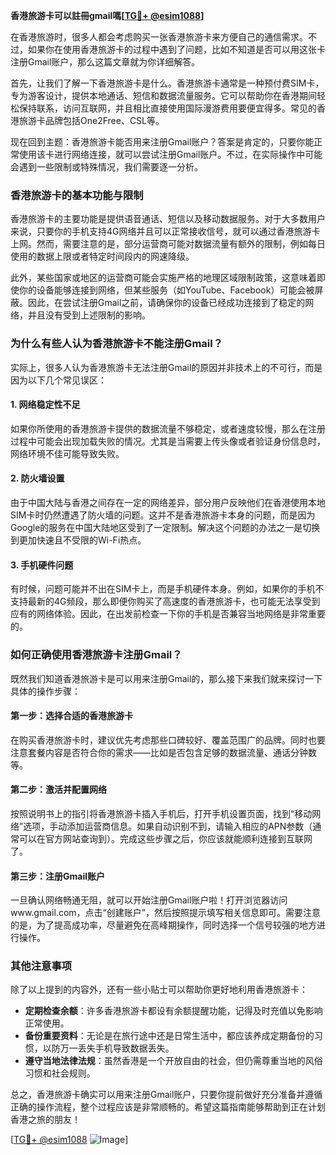 **香港旅游卡可以註冊gmail嗎[[TG💪+ @esim1088](https://t.me/s/esim1088)]**

在香港旅游时，很多人都会考虑购买一张香港旅游卡来方便自己的通信需求。不过，如果你在使用香港旅游卡的过程中遇到了问题，比如不知道是否可以用这张卡注册Gmail账户，那么这篇文章就为你详细解答。

首先，让我们了解一下香港旅游卡是什么。香港旅游卡通常是一种预付费SIM卡，专为游客设计，提供本地通话、短信和数据流量服务。它可以帮助你在香港期间轻松保持联系，访问互联网，并且相比直接使用国际漫游费用要便宜得多。常见的香港旅游卡品牌包括One2Free、CSL等。

现在回到主题：香港旅游卡能否用来注册Gmail账户？答案是肯定的，只要你能正常使用该卡进行网络连接，就可以尝试注册Gmail账户。不过，在实际操作中可能会遇到一些限制或特殊情况，我们需要逐一分析。

### **香港旅游卡的基本功能与限制**

香港旅游卡的主要功能是提供语音通话、短信以及移动数据服务。对于大多数用户来说，只要你的手机支持4G网络并且可以正常接收信号，就可以通过香港旅游卡上网。然而，需要注意的是，部分运营商可能对数据流量有额外的限制，例如每日使用的数据上限或者特定时间段内的网速降级。

此外，某些国家或地区的运营商可能会实施严格的地理区域限制政策，这意味着即使你的设备能够连接到网络，但某些服务（如YouTube、Facebook）可能会被屏蔽。因此，在尝试注册Gmail之前，请确保你的设备已经成功连接到了稳定的网络，并且没有受到上述限制的影响。

### **为什么有些人认为香港旅游卡不能注册Gmail？**

实际上，很多人认为香港旅游卡无法注册Gmail的原因并非技术上的不可行，而是因为以下几个常见误区：

#### **1. 网络稳定性不足**
如果你所使用的香港旅游卡提供的数据流量不够稳定，或者速度较慢，那么在注册过程中可能会出现加载失败的情况。尤其是当需要上传头像或者验证身份信息时，网络环境不佳可能导致失败。

#### **2. 防火墙设置**
由于中国大陆与香港之间存在一定的网络差异，部分用户反映他们在香港使用本地SIM卡时仍然遭遇了防火墙的问题。这并不是香港旅游卡本身的问题，而是因为Google的服务在中国大陆地区受到了一定限制。解决这个问题的办法之一是切换到更加快速且不受限的Wi-Fi热点。

#### **3. 手机硬件问题**
有时候，问题可能并不出在SIM卡上，而是手机硬件本身。例如，如果你的手机不支持最新的4G频段，那么即便你购买了高速度的香港旅游卡，也可能无法享受到应有的网络体验。因此，在出发前检查一下你的手机是否兼容当地网络是非常重要的。

### **如何正确使用香港旅游卡注册Gmail？**

既然我们知道香港旅游卡是可以用来注册Gmail的，那么接下来我们就来探讨一下具体的操作步骤：

#### **第一步：选择合适的香港旅游卡**
在购买香港旅游卡时，建议优先考虑那些口碑较好、覆盖范围广的品牌。同时也要注意套餐内容是否符合你的需求——比如是否包含足够的数据流量、通话分钟数等。

#### **第二步：激活并配置网络**
按照说明书上的指引将香港旅游卡插入手机后，打开手机设置页面，找到“移动网络”选项，手动添加运营商信息。如果自动识别不到，请输入相应的APN参数（通常可以在官方网站查询到）。完成这些步骤之后，你应该就能顺利连接到互联网了。

#### **第三步：注册Gmail账户**
一旦确认网络畅通无阻，就可以开始注册Gmail账户啦！打开浏览器访问www.gmail.com，点击“创建账户”，然后按照提示填写相关信息即可。需要注意的是，为了提高成功率，尽量避免在高峰期操作，同时选择一个信号较强的地方进行操作。

### **其他注意事项**

除了以上提到的内容外，还有一些小贴士可以帮助你更好地利用香港旅游卡：

- **定期检查余额**：许多香港旅游卡都设有余额提醒功能，记得及时充值以免影响正常使用。
- **备份重要资料**：无论是在旅行途中还是日常生活中，都应该养成定期备份的习惯，以防万一丢失手机导致数据丢失。
- **遵守当地法律法规**：虽然香港是一个开放自由的社会，但仍需尊重当地的风俗习惯和社会规则。

总之，香港旅游卡确实可以用来注册Gmail账户，只要你提前做好充分准备并遵循正确的操作流程，整个过程应该是非常顺畅的。希望这篇指南能够帮助到正在计划香港之旅的朋友！

[[TG💪+ @esim1088](https://t.me/s/esim1088) ![Image](https://i.postimg.cc/4NQfJmqS/Snipaste-2025-05-13-00-14-12.png)]